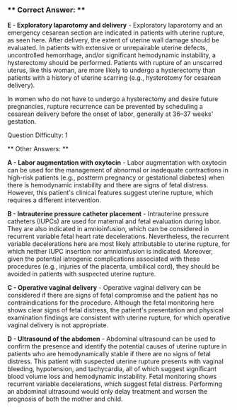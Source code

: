 ### ** Correct Answer: **

**E - Exploratory laparotomy and delivery** - Exploratory laparotomy and an emergency cesarean section are indicated in patients with uterine rupture, as seen here. After delivery, the extent of uterine wall damage should be evaluated. In patients with extensive or unrepairable uterine defects, uncontrolled hemorrhage, and/or significant hemodynamic instability, a hysterectomy should be performed. Patients with rupture of an unscarred uterus, like this woman, are more likely to undergo a hysterectomy than patients with a history of uterine scarring (e.g., hysterotomy for cesarean delivery).

In women who do not have to undergo a hysterectomy and desire future pregnancies, rupture recurrence can be prevented by scheduling a cesarean delivery before the onset of labor, generally at 36–37 weeks' gestation.

Question Difficulty: 1

** Other Answers: **

**A - Labor augmentation with oxytocin** - Labor augmentation with oxytocin can be used for the management of abnormal or inadequate contractions in high-risk patients (e.g., postterm pregnancy or gestational diabetes) when there is hemodynamic instability and there are signs of fetal distress. However, this patient's clinical features suggest uterine rupture, which requires a different intervention.

**B - Intrauterine pressure catheter placement** - Intrauterine pressure catheters (IUPCs) are used for maternal and fetal evaluation during labor. They are also indicated in amnioinfusion, which can be considered in recurrent variable fetal heart rate decelerations. Nevertheless, the recurrent variable decelerations here are most likely attributable to uterine rupture, for which neither IUPC insertion nor amnioinfusion is indicated. Moreover, given the potential iatrogenic complications associated with these procedures (e.g., injuries of the placenta, umbilical cord), they should be avoided in patients with suspected uterine rupture.

**C - Operative vaginal delivery** - Operative vaginal delivery can be considered if there are signs of fetal compromise and the patient has no contraindications for the procedure. Although the fetal monitoring here shows clear signs of fetal distress, the patient's presentation and physical examination findings are consistent with uterine rupture, for which operative vaginal delivery is not appropriate.

**D - Ultrasound of the abdomen** - Abdominal ultrasound can be used to confirm the presence and identify the potential causes of uterine rupture in patients who are hemodynamically stable if there are no signs of fetal distress. This patient with suspected uterine rupture presents with vaginal bleeding, hypotension, and tachycardia, all of which suggest significant blood volume loss and hemodynamic instability. Fetal monitoring shows recurrent variable decelerations, which suggest fetal distress. Performing an abdominal ultrasound would only delay treatment and worsen the prognosis of both the mother and child.

